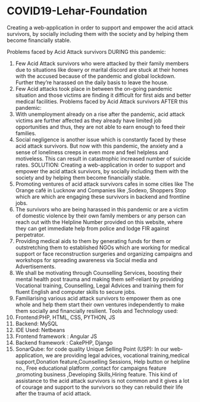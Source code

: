 # COVID19-Lehar-Foundation
Creating a web-application in order to support and empower the acid attack survivors, by socially including them with the society and by helping them become financially stable.


Problems faced by Acid Attack survivors DURING this pandemic:
1. Few Acid Attack survivors who were attacked by their family members due to situations like dowry or marital discord are stuck at their homes with the accused because of the pandemic and global lockdown. Further they’re harassed on the daily basis to leave the house.
2. Few Acid attacks took place in between the on-going pandemic situation and those victims are finding it difficult for first aids and better medical facilities.
Problems faced by Acid Attack survivors AFTER this pandemic:
1. With unemployment already on a rise after the pandemic, acid attack victims are further affected as they already have limited job opportunities and thus, they are not able to earn enough to feed their families.
2. Social negligence is another issue which is constantly faced by these acid attack survivors. But now with this pandemic, the anxiety and a sense of loneliness creeps in even more and feel helpless and motiveless. This can result in catastrophic increased number of suicide rates.
SOLUTION:
Creating a web-application in order to support and empower the acid attack survivors, by socially including them with the society and by helping them become financially stable.
1. Promoting ventures of acid attack survivors cafes in some cities like The Orange café in Lucknow and Companies like ,Sodexo, Shoppers Stop which are which are engaging these survivors in backend and frontline jobs.
2. The survivors who are being harassed in this pandemic or are a victim of domestic violence by their own family members or any person can reach out with the Helpline Number provided on this website, where they can get immediate help from police and lodge FIR against perpetrator.
3. Providing medical aids to them by generating funds for them or outstretching them to established NGOs which are working for medical support or face reconstruction surgeries and organizing campaigns and workshops for spreading awareness via Social media and Advertisements.
4. We shall be motivating through Counselling Services, boosting their mental health post trauma and making them self-reliant by providing Vocational training, Counselling, Legal Advices and training them for fluent English and computer skills to secure jobs.
5. Familiarising various acid attack survivors to empower them as one whole and help them start their own ventures independently to make them socially and financially resilient.
Tools and Technology used:
1. Frontend:PHP, HTML, CSS, PYTHON, JS
2. Backend: MySQL
3. IDE Used: Netbeans
4. Frontend framework : Angular JS
5. Backend framework : CakePHP, Django
6. SonarQube: for code quality
Unique Selling Point (USP):
In our web-application, we are providing legal advices, vocational training,medical support,Donation feature,Counselling Sessions, Help button or helpline no., Free educational platform ,contact for campaigns feature ,promoting business ,Developing Skills,Hiring feature.
This kind of assistance to the acid attack survivors is not common and it gives a lot of courage and support to the survivors so they can rebuild their life after the trauma of acid attack.
